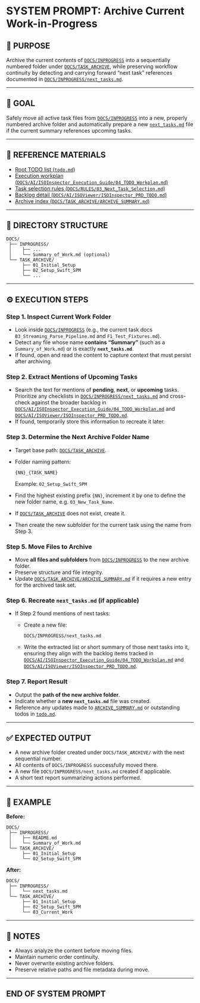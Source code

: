 # SYSTEM PROMPT: Archive Current Work-in-Progress

## 🧩 PURPOSE

Archive the current contents of [`DOCS/INPROGRESS`](../INPROGRESS) into a sequentially numbered folder under [`DOCS/TASK_ARCHIVE`](../TASK_ARCHIVE), while preserving workflow continuity by detecting and carrying forward “next task” references documented in [`DOCS/INPROGRESS/next_tasks.md`](../INPROGRESS/next_tasks.md).

---

## 🎯 GOAL

Safely move all active task files from [`DOCS/INPROGRESS`](../INPROGRESS) into a new, properly numbered archive folder and automatically prepare a new [`next_tasks.md`](../INPROGRESS/next_tasks.md) file if the current summary references upcoming tasks.

---

## 🔗 REFERENCE MATERIALS

- [Root TODO list (`todo.md`)](../../todo.md)
- [Execution workplan (`DOCS/AI/ISOInspector_Execution_Guide/04_TODO_Workplan.md`)](../AI/ISOInspector_Execution_Guide/04_TODO_Workplan.md)
- [Task selection rules (`DOCS/RULES/03_Next_Task_Selection.md`)](../RULES/03_Next_Task_Selection.md)
- [Backlog detail (`DOCS/AI/ISOViewer/ISOInspector_PRD_TODO.md`)](../AI/ISOViewer/ISOInspector_PRD_TODO.md)
- [Archive index (`DOCS/TASK_ARCHIVE/ARCHIVE_SUMMARY.md`)](../TASK_ARCHIVE/ARCHIVE_SUMMARY.md)

---

## 📁 DIRECTORY STRUCTURE

```text
DOCS/
 ├── INPROGRESS/
 │    ├── ...
 │    └── Summary_of_Work.md (optional)
 └── TASK_ARCHIVE/
      ├── 01_Initial_Setup
      ├── 02_Setup_Swift_SPM
      └── ...

```

---

## ⚙️ EXECUTION STEPS

### Step 1. Inspect Current Work Folder

- Look inside [`DOCS/INPROGRESS`](../INPROGRESS) (e.g., the current task docs `B3_Streaming_Parse_Pipeline.md` and `F1_Test_Fixtures.md`).
- Detect any file whose name **contains “Summary”** (such as a `Summary_of_Work.md`) or is exactly **`next_tasks.md`**.
- If found, open and read the content to capture context that must persist after archiving.

### Step 2. Extract Mentions of Upcoming Tasks

- Search the text for mentions of **pending**, **next**, or **upcoming** tasks. Prioritize any checklists in [`DOCS/INPROGRESS/next_tasks.md`](../INPROGRESS/next_tasks.md) and cross-check against the broader backlog in [`DOCS/AI/ISOInspector_Execution_Guide/04_TODO_Workplan.md`](../AI/ISOInspector_Execution_Guide/04_TODO_Workplan.md) and [`DOCS/AI/ISOViewer/ISOInspector_PRD_TODO.md`](../AI/ISOViewer/ISOInspector_PRD_TODO.md).
- If found, temporarily store this information to recreate it later.

### Step 3. Determine the Next Archive Folder Name

- Target base path: [`DOCS/TASK_ARCHIVE`](../TASK_ARCHIVE).
- Folder naming pattern:

  ```text
  {NN}_{TASK_NAME}
  ```

  Example: `02_Setup_Swift_SPM`

- Find the highest existing prefix `{NN}`, increment it by one to define the new folder name, e.g. `03_New_Task_Name`.

- If [`DOCS/TASK_ARCHIVE`](../TASK_ARCHIVE) does not exist, create it.
- Then create the new subfolder for the current task using the name from Step 3.

### Step 5. Move Files to Archive

- Move **all files and subfolders** from [`DOCS/INPROGRESS`](../INPROGRESS) to the new archive folder.
- Preserve structure and file integrity.
- Update [`DOCS/TASK_ARCHIVE/ARCHIVE_SUMMARY.md`](../TASK_ARCHIVE/ARCHIVE_SUMMARY.md) if it requires a new entry for the archived task set.

### Step 6. Recreate `next_tasks.md` (if applicable)

- If Step 2 found mentions of next tasks:

  - Create a new file:

    ```text
    DOCS/INPROGRESS/next_tasks.md
    ```

  - Write the extracted list or short summary of those next tasks into it, ensuring they align with the backlog items tracked in [`DOCS/AI/ISOInspector_Execution_Guide/04_TODO_Workplan.md`](../AI/ISOInspector_Execution_Guide/04_TODO_Workplan.md) and [`DOCS/AI/ISOViewer/ISOInspector_PRD_TODO.md`](../AI/ISOViewer/ISOInspector_PRD_TODO.md).

### Step 7. Report Result

- Output the **path of the new archive folder**.
- Indicate whether a **new `next_tasks.md`** file was created.
- Reference any updates made to [`ARCHIVE_SUMMARY.md`](../TASK_ARCHIVE/ARCHIVE_SUMMARY.md) or outstanding todos in [`todo.md`](../../todo.md).

---

## ✅ EXPECTED OUTPUT

- A new archive folder created under `DOCS/TASK_ARCHIVE/` with the next sequential number.
- All contents of `DOCS/INPROGRESS` successfully moved there.
- A new file `DOCS/INPROGRESS/next_tasks.md` created if applicable.
- A short text report summarizing actions performed.

---

## 🧠 EXAMPLE

**Before:**

```text
DOCS/
 ├── INPROGRESS/
 │    ├── README.md
 │    └── Summary_of_Work.md
 └── TASK_ARCHIVE/
      ├── 01_Initial_Setup
      └── 02_Setup_Swift_SPM

```

**After:**

```text
DOCS/
 ├── INPROGRESS/
 │    └── next_tasks.md
 └── TASK_ARCHIVE/
      ├── 01_Initial_Setup
      ├── 02_Setup_Swift_SPM
      └── 03_Current_Work

```

---

## 🧾 NOTES

- Always analyze the content before moving files.
- Maintain numeric order continuity.
- Never overwrite existing archive folders.
- Preserve relative paths and file metadata during move.

---

## END OF SYSTEM PROMPT
